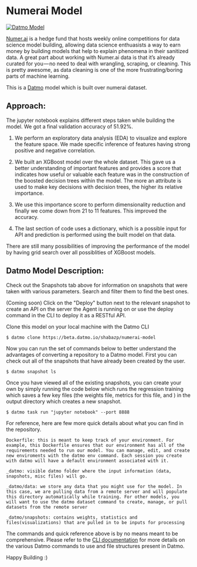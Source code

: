 # Numerai Model

[![Datmo Model](https://beta.datmo.io/shabazp/numerai-model/badge.svg)](https://beta.datmo.io/shabazp/numerai-model)

[Numer.ai](https://numer.ai/) is a hedge fund that hosts weekly online competitions for data science model building, allowing data science enthuasists a way to earn money by building models that help to explain phenomena in their sanitized data. A great part about working with Numer.ai data is that it’s already curated for you — no need to deal with wrangling, scraping, or cleaning. This is pretty awesome, as data cleaning is one of the more frustrating/boring parts of machine learning.

This is a [Datmo](https://datmo.com) model which is built over numerai dataset.

## Approach:

The jupyter notebook explains different steps taken while building the model. We got a final validation accuracy of 51.92%.

1. We perform an exploratory data analysis (EDA) to visualize and explore the feature space. We made specific inference of features having strong positive and negative correlation.

2. We built an XGBoost model over the whole dataset. This gave us a better understanding of important features and provides a score that indicates how useful or valuable each feature was in the construction of the boosted decision trees within the model. The more an attribute is used to make key decisions with decision trees, the higher its relative importance.

3. We use this importance score to perform dimensionality reduction and finally we come down from 21 to 11 features. This improved the accuracy. 

4. The last section of code uses a dictionary, which is a possible input for API and prediction is performed using the built model on that data.

There are still many possibilities of improving the performance of the model by having grid search over all possiblities of XGBoost models.

## Datmo Model Description:

Check out the Snapshots tab above for information on snapshots that were taken with various parameters. Search and filter them to find the best ones. 

(Coming soon) Click on the "Deploy" button next to the relevant snapshot to create an API on the server the Agent is running on or use the deploy command in the CLI to deploy it as a RESTful API. 

Clone this model on your local machine with the Datmo CLI

```
$ datmo clone https://beta.datmo.io/shabazp/numerai-model
```

Now you can run the set of commands below to better understand the advantages of converting a repository to a Datmo model. 
First you can check out all of the snapshots that have already been created by the user. 

```
$ datmo snapshot ls 
```

Once you have viewed all of the existing snapshots, you can create your own by simply running the code below which runs the regression training which saves a few key files (the weights file, metrics for this file, and ) in the output directory which creates a new snapshot. 

```
$ datmo task run "jupyter notebook" --port 8888
```

For reference, here are few more quick details about what you can find in the repository. 

```
Dockerfile: this is meant to keep track of your environment. For example, this Dockerfile ensures that our environment has all of the requirements needed to run our model. You can manage, edit, and create new enviroments with the datmo env command. Each session you create with datmo will have a default environment associated with it.

_datmo: visible datmo folder where the input information (data, snapshots, misc files) will go.

_datmo/data: we store any data that you might use for the model. In this case, we are pulling data from a remote server and will populate this directory automatically while training. For other models, you will want to use the datmo dataset command to create, manage, or pull datasets from the remote server

_datmo/snapshots: contains weights, statistics and files(visualizations) that are pulled in to be inputs for processing
```
The commands and quick reference above is by no means meant to be comprehensive. Please refer to the [CLI documentation](https://beta-docs.datmo.io) for more details on the various Datmo commands to use and file structures present in Datmo.

Happy Building :)

